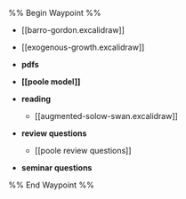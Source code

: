 %% Begin Waypoint %%
- [[barro-gordon.excalidraw]]
- [[exogenous-growth.excalidraw]]
- **pdfs**

- **[[poole model]]**
- **reading**
	- [[augmented-solow-swan.excalidraw]]
- **review questions**
	- [[poole review questions]]
- **seminar questions**

%% End Waypoint %%
 
